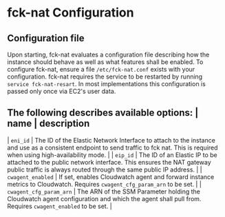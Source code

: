 # fck-nat Configuration

## Configuration file

Upon starting, fck-nat evaluates a configuration file describing how the instance should behave as well as what features
shall be enabled. To configure fck-nat, ensure a file `/etc/fck-nat.conf` exists with your configuration. fck-nat
requires the service to be restarted by running `service fck-nat-resart`. In most implementations this configuration is
passed only once via EC2's user data.

The following describes available options:
| name | description 
----------------------
| `eni_id` | The ID of the Elastic Network Interface to attach to the instance and use as a consistent endpoint to send traffic to fck nat. This is required when using high-availability mode. |
| `eip_id` | The ID of an Elastic IP to be attached to the public network interface. This ensures the NAT gateway public traffic is always routed through the same public IP address. |
| `cwagent_enabled` | If set, enables Cloudwatch agent and forward instance metrics to Cloudwatch. Requires `cwagent_cfg_param_arn` to be set. |
| `cwagent_cfg_param_arn` | The ARN of the SSM Parameter holding the Cloudwatch agent configuration and which the agent shall pull from. Requires `cwagent_enabled` to be set. |
